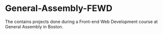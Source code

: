 # General-Assembly-FEWD
The contains projects done during a Front-end Web Development course at General Assembly in Boston.

